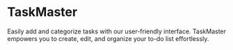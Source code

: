 # TaskMaster
Easily add and categorize tasks with our user-friendly interface. TaskMaster empowers you to create, edit, and organize your to-do list effortlessly.
